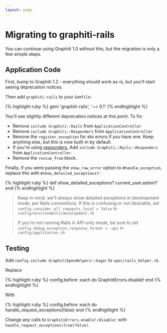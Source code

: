 ```yaml
---
layout: page
---
```


Migrating to graphiti-rails
===========================

You can continue using Graphiti 1.0 without this, but the migration
is only a few simple steps.

## Application Code

First, bump to Graphiti 1.2 - everything should work as-is, but you'll
start seeing deprecation notices.

Then add `graphiti-rails` to your `Gemfile`:

{% highlight ruby %}
gem 'graphiti-rails', '~> 0.1'
{% endhighlight %}

You'll see slightly different deprecation notices at this point. To fix:

* Remove `include Graphiti::Rails` from `ApplicationController`
* Remove `include Graphiti::Responders` from `ApplicationController`
* Remove the `register_exception` for `404` errors if you have one. Keep
anything else, but this is now built-in by default.
* If you're using [responders](https://github.com/plataformatec/responders), Add `include Graphiti::Rails::Responders` from `ApplicationController`.
* Remove the `rescue_from` block.

Finally, if you were passing the `show_raw_error` option to
`#handle_exception`, replace this with `#show_detailed_exceptions?`:

{% highlight ruby %}
def show_detailed_exceptions?
  current_user.admin?
end
{% endhighlight %}

> Keep in mind, we'll always show detailed exceptions in development
> mode, per Rails conventions. If this is confusing or not desirable,
> set `config.consider_all_requests_local = false` in
> `config/environments/development.rb`

> If you're not running Rails in API-only mode, be sure to set
> `config.debug_exception_response_format = :api` in
> `config/application.rb`

## Testing

Add `config.include GraphitiSpecHelpers::Sugar` to
`spec/rails_helper.rb`.

Replace

{% highlight ruby %}
config.before :each do
  GraphitiErrors.disable!
end
{% endhighlight %}

With

{% highlight ruby %}
config.before :each do
  handle_request_exceptions(false)
end
{% endhighlight %}

Change any calls to `GraphitiErrors.enable!/disable!` with
`handle_request_exceptions(true|false)`.
